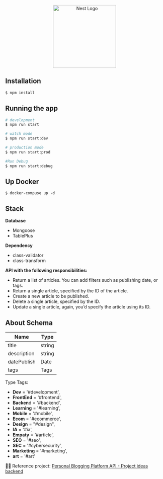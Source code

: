 <p align="center">
  <a href="http://nestjs.com/" target="blank"><img src="https://nestjs.com/img/logo-small.svg" width="200" alt="Nest Logo" /></a>
</p>

## Installation

```bash
$ npm install
```

## Running the app

```bash
# development
$ npm run start

# watch mode
$ npm run start:dev

# production mode
$ npm run start:prod

#Run Debug
$ npm run start:debug
```

## Up Docker

```
$ docker-compuse up -d
```

## Stack

**Database**
- Mongoose
- TablePlus

**Dependency**
- class-validator
- class-transform

**API with the following responsibilities:**

- Return a list of articles. You can add filters such as publishing date, or tags.
- Return a single article, specified by the ID of the article.
- Create a new article to be published.
- Delete a single article, specified by the ID.
- Update a single article, again, you’d specify the article using its ID.

## About Schema
| Name        	| Type   	|
|-------------	|--------	|
| title       	| string 	|
| description 	| string 	|
| datePublish 	| Date   	|
| tags 	        | Tags   	|

Type Tags:
- **Dev** = '#development', 
- **FrontEnd** = '#frontend', 
- **Backen**d = '#backend', 
- **Learning** = '#learning',
- **Mobile** = '#mobile',
- **Ecom** = '#ecommerce',
- **Design** = "#design",
- **IA** = '#ia',
- **Empaty** = '#article',
- **SEO** = '#seo',
- **SEC** = '#cybersecurity',
- **Marketing** = '#marketing',
- **art** = '#art'

📌📖 Reference project: [Personal Blogging Platform API - Project ideas backend]([https://roadmap.sh/projects/personal-blog](https://roadmap.sh/projects/blogging-platform-api))
